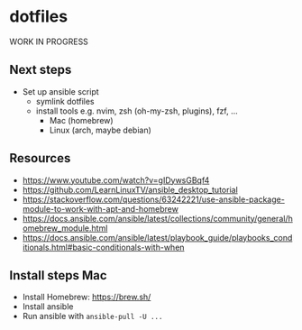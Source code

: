 # dotfiles

WORK IN PROGRESS

## Next steps

- Set up ansible script
  - symlink dotfiles
  - install tools e.g. nvim, zsh (oh-my-zsh, plugins), fzf, ...
    - Mac (homebrew)
    - Linux (arch, maybe debian)

## Resources

- https://www.youtube.com/watch?v=gIDywsGBqf4
- https://github.com/LearnLinuxTV/ansible_desktop_tutorial
- https://stackoverflow.com/questions/63242221/use-ansible-package-module-to-work-with-apt-and-homebrew
- https://docs.ansible.com/ansible/latest/collections/community/general/homebrew_module.html
- https://docs.ansible.com/ansible/latest/playbook_guide/playbooks_conditionals.html#basic-conditionals-with-when


## Install steps Mac

- Install Homebrew: https://brew.sh/
- Install ansible
- Run ansible with `ansible-pull -U ...`

